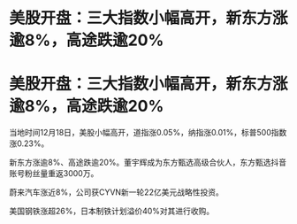 # 美股开盘：三大指数小幅高开，新东方涨逾8%，高途跌逾20%

# 美股开盘：三大指数小幅高开，新东方涨逾8%，高途跌逾20%

当地时间12月18日，美股小幅高开，道指涨0.05%，纳指涨0.01%，标普500指数涨0.23%。

新东方涨逾8%、高途跌逾20%。董宇辉成为东方甄选高级合伙人，东方甄选抖音账号粉丝量重返3000万。

蔚来汽车涨近8%，公司获CYVN新一轮22亿美元战略性投资。

美国钢铁涨超26%，日本制铁计划溢价40%对其进行收购。

